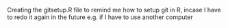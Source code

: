 Creating the gitsetup.R file to remind me how to setup git in R, incase I have to redo it again in the future e.g. if I have to use another computer